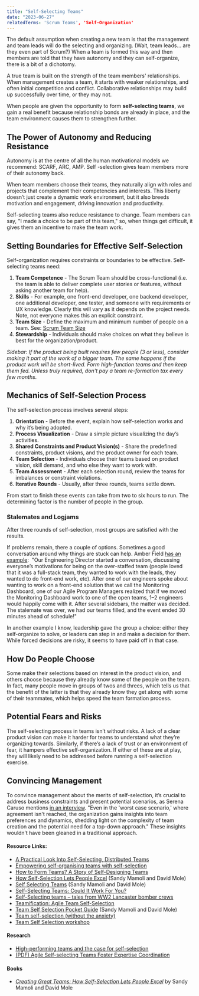 ```yaml
---
title: "Self-Selecting Teams"
date: "2023-06-27"
relatedTerms: 'Scrum Teams', 'Self-Organization'
---
```


The default assumption when creating a new team is that the management and team leads will do the selecting and organizing. (Wait, team leads... are they even part of Scrum?) When a team is formed this way and then members are told that they have autonomy and they can self-organize, there is a bit of a dichotomy.

A true team is built on the strength of the team members' relationships. When management creates a team, it starts with weaker relationships, and often initial competition and conflict. Collaborative relationships may build up successfully over time, or they may not.

When people are given the opportunity to form **self-selecting teams**, we gain a real benefit because relationship bonds are already in place, and the team environment causes them to strengthen further.

## The Power of Autonomy and Reducing Resistance

Autonomy is at the centre of all the human motivational models we recommend: SCARF, ARC, AMP. Self -selection gives team members more of their autonomy back.

When team members choose their teams, they naturally align with roles and projects that complement their competencies and interests. This liberty doesn’t just create a dynamic work environment, but it also breeds motivation and engagement, driving innovation and productivity.

Self-selecting teams also reduce resistance to change. Team members can say, "I made a choice to be part of this team," so, when things get difficult, it gives them an incentive to make the team work.

## Setting Boundaries for Effective Self-Selection

Self-organization requires constraints or boundaries to be effective. Self-selecting teams need:

1. **Team Competence** - The Scrum Team should be cross-functional (i.e. the team is able to deliver complete user stories or features, without asking another team for help).
2. **Skills** - For example, one front-end developer, one backend developer, one additional developer, one tester, and someone with requirements or UX knowledge. Clearly this will vary as it depends on the project needs. Note, not everyone makes this an explicit constraint.
3. **Team Size** - Define the maximum and minimum number of people on a team. See: [Scrum Team Size](/blog/scrum-team-size.html)
4. **Stewardship** - Individuals should make choices on what they believe is best for the organization/product.

_Sidebar: If the product being built requires few people (3 or less), consider making it part of the work of a bigger team. The same happens if the product work will be short-lived. Form high-function teams and then keep them fed. Unless truly required, don't pay a team re-formation tax every few months._

## Mechanics of Self-Selection Process

The self-selection process involves several steps:

1. **Orientation** - Before the event, explain how self-selection works and why it’s being adopted.
2. **Process Visualization** - Draw a simple picture visualizing the day’s activities.
3. **Shared Constraints and Product Vision(s)** - Share the predefined constraints, product visions, and the product owner for each team.
4. **Team Selection** - Individuals choose their teams based on product vision, skill demand, and who else they want to work with.
5. **Team Assessment** - After each selection round, review the teams for imbalances or constraint violations.
6. **Iterative Rounds** - Usually, after three rounds, teams settle down.

From start to finish these events can take from two to six hours to run. The determining factor is the number of people in the group.

### Stalemates and Logjams

After three rounds of self-selection, most groups are satisfied with the results.

If problems remain, there a couple of options. Sometimes a good conversation around why things are stuck can help. Amber Field [has an example](https://amberrfield.com/self-selecting-teams-could-it-work-for-you/):  "Our Engineering Director started a conversation, discussing everyone’s motivations for being on the over-staffed team (people loved that it was a full-stack team, they wanted to work with the leads, they wanted to do front-end work, etc). After one of our engineers spoke about wanting to work on a front-end solution that we call the Monitoring Dashboard, one of our Agile Program Managers realized that if we moved the Monitoring Dashboard work to one of the open teams, 1–2 engineers would happily come with it. After several sidebars, the matter was decided. The stalemate was over, we had our teams filled, and the event ended 30 minutes ahead of schedule!"

In another example I know, leadership gave the group a choice: either they self-organize to solve, or leaders can step in and make a decision for them. While forced decisions are risky, it seems to have paid off in that case.

## How Do People Choose

Some make their selections based on interest in the product vision, and others choose because they already know some of the people on the team. In fact, many people move in groups of twos and threes, which tells us that the benefit of the latter is that they already know they get along with some of their teammates, which helps speed the team formation process.

## Potential Fears and Risks

The self-selecting process in teams isn’t without risks. A lack of a clear product vision can make it harder for teams to understand what they’re organizing towards. Similarly, if there’s a lack of trust or an environment of fear, it hampers effective self-organization. If either of these are at play, they will likely need to be addressed before running a self-selection exercise.

## Convincing Management

To convince management about the merits of self-selection, it’s crucial to address business constraints and present potential scenarios, as Serena Caruso mentions [in an interview](https://www.infoq.com/news/2017/11/self-selection-teams/). "Even in the 'worst case scenario,' where agreement isn't reached, the organization gains insights into team preferences and dynamics, shedding light on the complexity of team creation and the potential need for a top-down approach." These insights wouldn’t have been gleaned in a traditional approach.

#### Resource Links:

- [A Practical Look Into Self-Selecting, Distributed Teams](https://www.agilealliance.org/resources/experience-reports/a-practical-look-into-self-selecting-distributed-teams/)
- [Empowering self-organising teams with self-selection](https://www.andykelk.net/agile/empowering-self-organising-teams-with-self-selection)
- [How to Form Teams? A Story of Self-Designing Teams](https://www.ahmadfahmy.com/blog/2013/12/5/the-rise-of-the-team)
- [How Self-Selection Lets People Excel](https://businessagility.institute/learn/how-self-selection-lets-people-excel-the-guide/230) (Sandy Mamoli and David Mole)
- [Self Selecting Teams](https://www.methodsandtools.com/archive/selfselectingteams.php) (Sandy Mamoli and David Mole)
- [Self-Selecting Teams: Could It Work For You?](https://amberrfield.com/self-selecting-teams-could-it-work-for-you/)
- [Self-Selecting teams – tales from WW2 Lancaster bomber crews](https://lunatractor.com/blog/2014/01/12/self-selecting-teams-tales-from-ww2-lancaster-bomber-crews/)
- [Teamification: Agile Team Self-Selection](https://info.projectbrilliant.com/blog/teamification-agile-team-self-selection)
- [Team Self Selection Pocket Guide](https://nomad8.com/uploads/Self_Selection_Pocket_Guide.pdf) (Sandy Mamoli and David Mole)
- [Team self-selection (without the anxiety)](https://leadingagileteams.com/2019/09/13/team-self-selection-minus-the-anxiety/)
- [Team Self Selection workshop](https://dandypeople.com/blog/team-self-selection-workshop/)

#### Research

- [High-performing teams and the case for self-selection](https://halopsychology.com/2018/04/09/high-performing-teams-and-the-case-for-self-selection/)
- [(PDF) Agile Self-selecting Teams Foster Expertise Coordination](https://www.researchgate.net/publication/345458070_Agile_Self-selecting_Teams_Foster_Expertise_Coordination)

#### Books

- _[Creating Great Teams: How Self-Selection Lets People Excel](https://pragprog.com/titles/mmteams/creating-great-teams/)_ by Sandy Mamoli and David Mole

